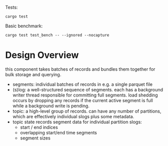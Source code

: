Tests:

`cargo test`

Basic benchmark:

`cargo test test_bench -- --ignored --nocapture`

# Design Overview

this component takes batches of records and bundles them together for
bulk storage and querying.

- segments: individual batches of records in e.g. a single parquet file
- (s)log: a well-structured sequence of segments. each has a background
  writer thread responsible for committing full segments. load shedding
  occurs by dropping any records if the current active segment is full
  while a background write is pending.
- topic: a high-level group of records. can have any number of partitions,
  which are effectively individual slogs plus some metadata.
- topic state records segment data for individual partition slogs:
    - start / end indices
    - overlapping start/end time segments
    - segment sizes